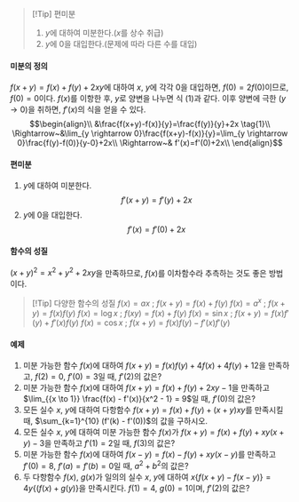 >[!Tip] 편미분
>1. $y$에 대하여 미분한다.($x$를 상수 취급)
>2. $y$에 $0$을 대입한다.(문제에 따라 다른 수를 대입)

#### 미분의 정의
$f(x+y)=f(x)+f(y)+2xy$에 대하여 $x,~y$에 각각 $0$을 대입하면, $f(0)=2f(0)$이므로, $f(0)=0$이다. $f(x)$를 이항한 후, $y$로 양변을 나누면 식 (1)과 같다. 이후 양변에 극한 $(y \rightarrow 0)$을 취하면, $f'(x)$의 식을 얻을 수 있다. 
$$\begin{align}\\
&\frac{f(x+y)-f(x)}{y}=\frac{f(y)}{y}+2x \tag{1}\\ 
\Rightarrow~&\lim_{y \rightarrow 0}\frac{f(x+y)-f(x)}{y}=\lim_{y \rightarrow 0}\frac{f(y)-f(0)}{y-0}+2x\\
\Rightarrow~& f'(x)=f'(0)+2x\\
\end{align}$$
#### 편미분
1. $y$에 대하여 미분한다.
$$f'(x+y)=f'(y)+2x$$
2. $y$에 $0$을 대입한다.
$$f'(x)=f'(0)+2x$$

#### 함수의 성질
$(x+y)^2=x^2+y^2+2xy$을 만족하므로, $f(x)$를 이차함수라 추측하는 것도 좋은 방법이다.
>[!Tip] 다양한 함수의 성질
>$f(x)=ax~;~  f(x+y)=f(x)+f(y)$
>$f(x)=a^{x}~;~ f(x+y)=f(x)f(y)$
>$f(x)=\log x~;~ f(xy)=f(x)+f(y)$
>$f(x)=\sin x ~;~ f(x+y)=f(x)f'(y)+f'(x)f(y)$
>$f(x)=\cos x ~;~ f(x+y)=f(x)f(y)-f'(x)f'(y)$

#### 예제
1. 미분 가능한 함수 $f(x)$에 대하여 $f(x+y)=f(x)f(y)+4f(x)+4f(y)+12$을 만족하고, $f(2)=0$, $f'(0)=3$일 때, $f'(2)$의 값은?
2. 미분 가능한 함수 $f(x)$에 대하여 $f(x+y) = f(x) + f(y) + 2xy-1$을 만족하고 $\lim_{{x \to 1}} \frac{f(x) - f'(x)}{x^2 - 1} = 9$일 때, $f'(0)$의 값은?
3. 모든 실수 $x,~y$에 대하여 다항함수 $f(x+y) = f(x) + f(y) + (x+y)xy$를 만족시킬 때, $\sum_{k=1}^{10} (f'(k) - f'(0))$의 값을 구하시오.
4. 모든 실수 $x,~y$에 대하여 미분 가능한 함수 $f(x)$가 $f(x+y) = f(x) + f(y) + xy(x+y) - 3$을 만족하고 $f'(1) = 2$일 때, $f(3)$의 값은?
5. 미분 가능한 함수 $f(x)$에 대하여 $f(x-y) = f(x) - f(y) + xy(x-y)$를 만족하고 $f'(0) = 8$, $f'(a) = f'(b) = 0$일 때, $a^2 + b^2$의 값은?
6. 두 다항함수 $f(x),~g(x)$가 일의의 실수 $x,~y$에 대하여 $x\{f(x+y) - f(x-y)\} = 4y\{(f(x) + g(y)\}$을 만족시킨다. $f(1) = 4$, $g(0) = 1$이며, $f'(2)$의 값은?